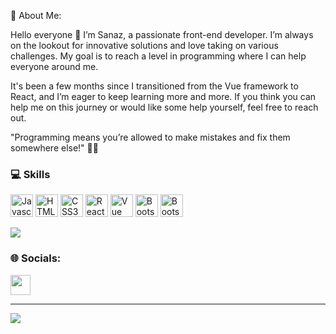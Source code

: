 💫 About Me:


Hello everyone 👋
I’m Sanaz, a passionate front-end developer.
I’m always on the lookout for innovative solutions and love taking on various challenges. My goal is to reach a level in programming where I can help everyone around me.

It's been a few months since I transitioned from the Vue framework to React, and I’m eager to keep learning more and more. If you think you can help me on this journey or would like some help yourself, feel free to reach out.

"Programming means you’re allowed to make mistakes and fix them somewhere else!" 👩‍💻


###  💻 Skills
<p align="left">
<a href="https://developer.mozilla.org/en-US/docs/Web/JavaScript" target="_blank" rel="noreferrer"><img src="https://raw.githubusercontent.com/danielcranney/readme-generator/main/public/icons/skills/javascript-colored.svg" width="36" height="36" alt="Javascript" /></a>
  <a href="https://developer.mozilla.org/en-US/docs/Glossary/HTML5" target="_blank" rel="noreferrer"><img src="https://raw.githubusercontent.com/danielcranney/readme-generator/main/public/icons/skills/html5-colored.svg" width="36" height="36" alt="HTML5" /></a>
    <a href="https://developer.mozilla.org/en-US/docs/Web/CSS" target="_blank" rel="noreferrer"><img src="https://raw.githubusercontent.com/danielcranney/readme-generator/main/public/icons/skills/css3-colored.svg" width="36" height="36" alt="CSS3" /></a>
          <a href="[https://getbootstrap.com/](https://developer.mozilla.org/en-US/docs/Learn/Tools_and_testing/Client-side_JavaScript_frameworks/React_getting_started)" target="_blank" rel="noreferrer"><img src="https://raw.githubusercontent.com/danielcranney/readme-generator/main/public/icons/skills/react-colored.svg" width="36" height="36" alt="React" /></a>
          <a href="[https://getbootstrap.com/](https://developer.mozilla.org/en-US/docs/Learn/Tools_and_testing/Client-side_JavaScript_frameworks/Vue_getting_started)" target="_blank" rel="noreferrer"><img src="https://raw.githubusercontent.com/danielcranney/readme-generator/main/public/icons/skills/vuejs-colored.svg" width="36" height="36" alt="Vue" /></a>
          <a href="https://getbootstrap.com/" target="_blank" rel="noreferrer"><img src="https://raw.githubusercontent.com/danielcranney/readme-generator/main/public/icons/skills/bootstrap-colored.svg" width="36" height="36" alt="Bootstrap" /></a>
          <a href="[https://getbootstrap.com/](https://camo.githubusercontent.com/6da840a58ceca32acd14748febdf06c0c196f2c05fa76df0d344d864d84f1ef2/68747470733a2f2f696d672e736869656c64732e696f2f62616467652f7461696c77696e646373732d2532333338423241432e7376673f7374796c653d666c6174266c6f676f3d7461696c77696e642d637373266c6f676f436f6c6f723d7768697465)" target="_blank" rel="noreferrer"><img src="https://raw.githubusercontent.com/danielcranney/readme-generator/main/public/icons/skills/tailwindcss-colored.svg" width="36" height="36" alt="Bootstrap" /></a>
</p>



<a href="https://visitcount.itsvg.in">
  <img src="https://visitcount.itsvg.in/api?id=sanaztajik&label=Profile%20Views&pretty=false" />
</a>

###  🌐 Socials:
  <a href="https://www.linkedin.com/in/sanaztajik" target="_blank" rel="noreferrer"><img src="https://raw.githubusercontent.com/danielcranney/readme-generator/main/public/icons/socials/linkedin.svg" width="32" height="32" /></a>


---
  [![](https://visitcount.itsvg.in/api?id=sanaztajik&label=Profile%20Views&pretty=false)](https://visitcount.itsvg.in)
   

